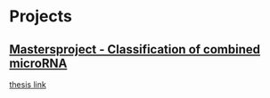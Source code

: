 # Projects

## [Mastersproject - Classification of combined microRNA](https://github.com/vegabj/Mastersproject)
[thesis link](https://github.com/vegabj/vegabj.github.io/blob/master/NTNU_Masters_Thesis.pdf)
